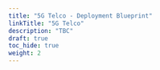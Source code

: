 ```yaml
---
title: "5G Telco - Deployment Blueprint"
linkTitle: "5G Telco"
description: "TBC"
draft: true
toc_hide: true
weight: 2
---
```

